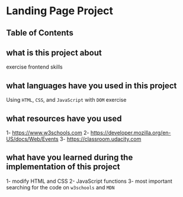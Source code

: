 # Landing Page Project

## Table of Contents

## what is this project about
exercise frontend skills

## what languages have you used in this project
Using `HTML`, `CSS`, and `JavaScript` with `DOM` exercise

## what resources have you used
1- https://www.w3schools.com
2- https://developer.mozilla.org/en-US/docs/Web/Events
3- https://classroom.udacity.com

## what have you learned during the implementation of this project
1- modify HTML and CSS
2- JavaScript functions 
3- most important searching for the code on `w3schools` and `MDN`
